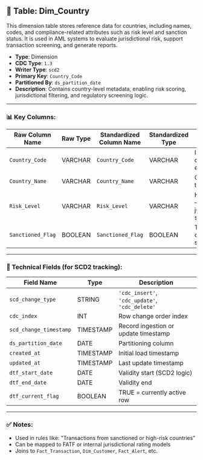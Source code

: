 ## 📜 Table: Dim_Country

This dimension table stores reference data for countries, including names, codes, and compliance-related attributes such as risk level and sanction status. It is used in AML systems to evaluate jurisdictional risk, support transaction screening, and generate reports.

- **Type**: Dimension  
- **CDC Type**: `1.3`  
- **Writer Type**: `scd2`  
- **Primary Key**: `Country_Code`  
- **Partitioned By**: `ds_partition_date`  
- **Description**: Contains country-level metadata, enabling risk scoring, jurisdictional filtering, and regulatory screening logic.

---

### 📊 Key Columns:

| Raw Column Name     | Raw Type | Standardized Column Name | Standardized Type | Description                                 | PK  | Note               |
|----------------------|----------|---------------------------|--------------------|---------------------------------------------|-----|--------------------|
| `Country_Code`       | VARCHAR  | `Country_Code`            | VARCHAR            | ISO country code or internal equivalent     | ✅  | Primary key        |
| `Country_Name`       | VARCHAR  | `Country_Name`            | VARCHAR            | Official name of the country                |     |                    |
| `Risk_Level`         | VARCHAR  | `Risk_Level`              | VARCHAR            | High/Medium/Low – used in jurisdiction scoring |     | Controlled vocabulary |
| `Sanctioned_Flag`    | BOOLEAN  | `Sanctioned_Flag`         | BOOLEAN            | TRUE if the country is under sanctions      |     | Used in blacklist screening |

---

### 🧪 Technical Fields (for SCD2 tracking):

| Field Name            | Type       | Description                                   |
|------------------------|------------|-----------------------------------------------|
| `scd_change_type`      | STRING     | `'cdc_insert'`, `'cdc_update'`, `'cdc_delete'`|
| `cdc_index`            | INT        | Row change order index                        |
| `scd_change_timestamp` | TIMESTAMP  | Record ingestion or update timestamp          |
| `ds_partition_date`    | DATE       | Partitioning column                           |
| `created_at`           | TIMESTAMP  | Initial load timestamp                        |
| `updated_at`           | TIMESTAMP  | Last update timestamp                         |
| `dtf_start_date`       | DATE       | Validity start (SCD2 logic)                   |
| `dtf_end_date`         | DATE       | Validity end                                  |
| `dtf_current_flag`     | BOOLEAN    | TRUE = currently active row                   |

---

### ✅ Notes:
- Used in rules like: "Transactions from sanctioned or high-risk countries"
- Can be mapped to FATF or internal jurisdictional rating models
- Joins to `Fact_Transaction`, `Dim_Customer`, `Fact_Alert`, etc.

